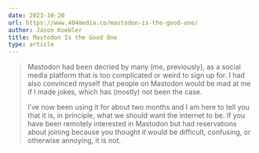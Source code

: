 ```yaml
---
date: 2023-10-20
url: https://www.404media.co/mastodon-is-the-good-one/
author: Jason Koebler
title: Mastodon Is the Good One
type: article
---
```


> Mastodon had been decried by many (me, previously), as a social media platform that is too complicated or weird to sign up for. I had also convinced myself that people on Mastodon would be mad at me if I made jokes, which has (mostly) not been the case.
>
> I’ve now been using it for about two months and I am here to tell you that it is, in principle, what we should want the internet to be. If you have been remotely interested in Mastodon but had reservations about joining because you thought it would be difficult, confusing, or otherwise annoying, it is not. 
